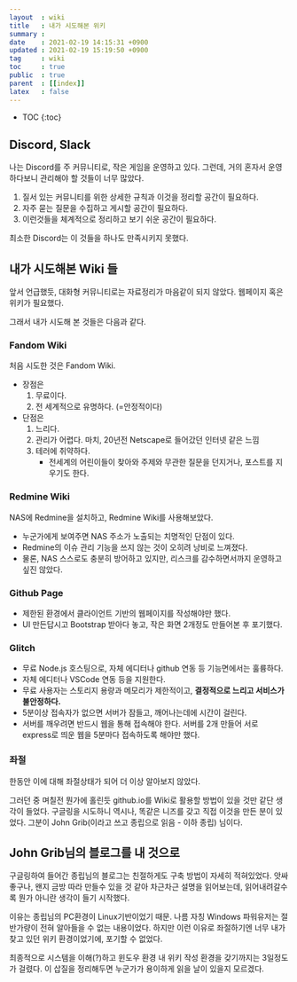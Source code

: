 ```yaml
---
layout  : wiki
title   : 내가 시도해본 위키
summary : 
date    : 2021-02-19 14:15:31 +0900
updated : 2021-02-19 15:19:50 +0900
tag     : wiki
toc     : true
public  : true
parent  : [[index]] 
latex   : false
---
```

* TOC
{:toc}

## Discord, Slack

나는 Discord를 주 커뮤니티로, 작은 게임을 운영하고 있다. 그런데, 거의 혼자서 운영하다보니 관리해야 할 것들이 너무 많았다.
1. 질서 있는 커뮤니티를 위한 상세한 규칙과 이것을 정리할 공간이 필요하다.
2. 자주 묻는 질문을 수집하고 게시할 공간이 필요하다.
3. 이런것들을 체계적으로 정리하고 보기 쉬운 공간이 필요하다.

최소한 Discord는 이 것들을 하나도 만족시키지 못했다.

## 내가 시도해본 Wiki 들

앞서 언급했듯, 대화형 커뮤니티로는 자료정리가 마음같이 되지 않았다. 웹페이지 혹은 위키가 필요했다.

그래서 내가 시도해 본 것들은 다음과 같다.

### Fandom Wiki

처음 시도한 것은 Fandom Wiki.
- 장점은
	1. 무료이다.
	2. 전 세계적으로 유명하다. (=안정적이다)
- 단점은
	1. 느리다.
	2. 관리가 어렵다. 마치, 20년전 Netscape로 들어갔던 인터넷 같은 느낌
	3. 테러에 취약하다.
		- 전세계의 어린이들이 찾아와 주제와 무관한 질문을 던지거나, 포스트를 지우기도 한다.

### Redmine Wiki

NAS에 Redmine을 설치하고, Redmine Wiki를 사용해보았다.
- 누군가에게 보여주면 NAS 주소가 노출되는 치명적인 단점이 있다.
- Redmine의 이슈 관리 기능을 쓰지 않는 것이 오히려 낭비로 느껴졌다.
- 물론, NAS 스스로도 충분히 방어하고 있지만, 리스크를 감수하면서까지 운영하고 싶진 않았다.

### Github Page

- 제한된 환경에서 클라이언트 기반의 웹페이지를 작성해야만 했다.
- UI 만든답시고 Bootstrap 받아다 놓고, 작은 화면 2개정도 만들어본 후 포기했다.

### Glitch

- 무료 Node.js 호스팅으로, 자체 에디터나 github 연동 등 기능면에서는 훌륭하다.
- 자체 에디터나 VSCode 연동 등을 지원한다.
- 무료 사용자는 스토리지 용량과 메모리가 제한적이고, **결정적으로 느리고 서비스가 불안정하다.**
- 5분이상 접속자가 없으면 서버가 잠들고, 깨어나는데에 시간이 걸린다.
- 서버를 깨우려면 반드시 웹을 통해 접속해야 한다. 서버를 2개 만들어 서로 express로 띄운 웹을 5분마다 접속하도록 해야만 했다.

### 좌절

한동안 이에 대해 좌절상태가 되어 더 이상 알아보지 않았다.

그러던 중 며칠전 뭔가에 홀린듯 github.io를 Wiki로 활용할 방법이 있을 것만 같단 생각이 들었다.
구글링을 시도하니 역시나, 똑같은 니즈를 갖고 직접 이것을 만든 분이 있었다.
그분이 John Grib(이라고 쓰고 종립으로 읽음 - 이하 종립) 님이다.

## John Grib님의 블로그를 내 것으로

구글링하여 들어간 종립님의 블로그는 친절하게도 구축 방법이 자세히 적혀있었다.
앗싸좋구나, 왠지 금방 따라 만들수 있을 것 같아 차근차근 설명을 읽어보는데, 읽어내려갈수록 뭔가 아니란 생각이 들기 시작했다.

이유는 종립님의 PC환경이 Linux기반이었기 때문. 나름 자칭 Windows 파워유저는 절반가량이 전혀 알아들을 수 없는 내용이었다.
하지만 이런 이유로 좌절하기엔 너무 내가 찾고 있던 위키 환경이었기에, 포기할 수 없었다.

최종적으로 시스템을 이해(?)하고 윈도우 환경 내 위키 작성 환경을 갖기까지는 3일정도가 걸렸다.
이 삽질을 정리해두면 누군가가 용이하게 읽을 날이 있을지 모르겠다.
